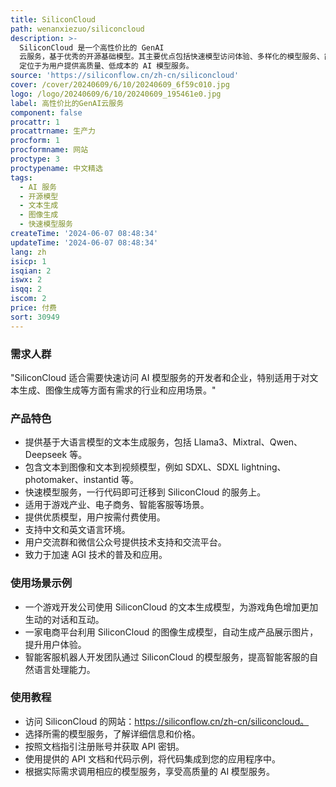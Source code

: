 ```yaml
---
title: SiliconCloud
path: wenanxiezuo/siliconcloud
description: >-
  SiliconCloud 是一个高性价比的 GenAI
  云服务，基于优秀的开源基础模型。其主要优点包括快速模型访问体验、多样化的模型服务、简单易用的开发接口。SiliconCloud
  定位于为用户提供高质量、低成本的 AI 模型服务。
source: 'https://siliconflow.cn/zh-cn/siliconcloud'
cover: /cover/20240609/6/10/20240609_6f59c010.jpg
logo: /logo/20240609/6/10/20240609_195461e0.jpg
label: 高性价比的GenAI云服务
component: false
procattr: 1
procattrname: 生产力
procform: 1
procformname: 网站
proctype: 3
proctypename: 中文精选
tags:
  - AI 服务
  - 开源模型
  - 文本生成
  - 图像生成
  - 快速模型服务
createTime: '2024-06-07 08:48:34'
updateTime: '2024-06-07 08:48:34'
lang: zh
isicp: 1
isqian: 2
iswx: 2
isqq: 2
iscom: 2
price: 付费
sort: 30949
---
```




### 需求人群
"SiliconCloud 适合需要快速访问 AI 模型服务的开发者和企业，特别适用于对文本生成、图像生成等方面有需求的行业和应用场景。"

### 产品特色
* 提供基于大语言模型的文本生成服务，包括 Llama3、Mixtral、Qwen、Deepseek 等。
* 包含文本到图像和文本到视频模型，例如 SDXL、SDXL lightning、photomaker、instantid 等。
* 快速模型服务，一行代码即可迁移到 SiliconCloud 的服务上。
* 适用于游戏产业、电子商务、智能客服等场景。
* 提供优质模型，用户按需付费使用。
* 支持中文和英文语言环境。
* 用户交流群和微信公众号提供技术支持和交流平台。
* 致力于加速 AGI 技术的普及和应用。

### 使用场景示例
* 一个游戏开发公司使用 SiliconCloud 的文本生成模型，为游戏角色增加更加生动的对话和互动。
* 一家电商平台利用 SiliconCloud 的图像生成模型，自动生成产品展示图片，提升用户体验。
* 智能客服机器人开发团队通过 SiliconCloud 的模型服务，提高智能客服的自然语言处理能力。

### 使用教程
* 访问 SiliconCloud 的网站：https://siliconflow.cn/zh-cn/siliconcloud。
* 选择所需的模型服务，了解详细信息和价格。
* 按照文档指引注册账号并获取 API 密钥。
* 使用提供的 API 文档和代码示例，将代码集成到您的应用程序中。
* 根据实际需求调用相应的模型服务，享受高质量的 AI 模型服务。

  
